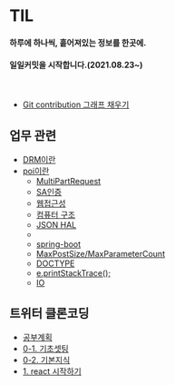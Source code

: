 # TIL

#### 하루에 하나씩, 흩어져있는 정보를 한곳에.
####  일일커밋을 시작합니다.(2021.08.23~)
<br>


<!-- 개괄은 이렇게 사용하기로 합니다. -->
<!-- 
폴더 이름엔 스페이스 공백이 있으면 링크 인식이 안됩니다.
## 대주제
* 폴더 이름
    + 소주제
        - [제목](./폴더이름/경로.md)
        - 쭉쭉 쓰기 
-->

<!-- Git push 메시지 -->
<!--
git add .
git commit -m "커밋메시지"
git push origin
 -->
 
<!-- Git 내용 업데이트 -->
<!--
git pull origin
아무것도 없는 상태에서 연결하는건 git clone이다.
 -->

* [Git contribution 그래프 채우기](./Git_contribution.md)


## 업무 관련
* [DRM이란](./업무지식/DRM.md)
* [poi이란](./업무지식/poi.md)
    + [MultiPartRequest](./업무지식/MultiPartRequest.md)
    + [SA인증](./업무지식/SA인증.md)
    + [웹접근성](./업무지식/웹접근성.md)
    + [컴퓨터 구조](./업무지식/컴퓨터구조.md)
    + [JSON HAL](./업무지식/JSON_HAL.md)
    + [](./업무지식/MultiPartRequest.md)
    + [spring-boot](./업무지식/spring-boot.md)
    + [MaxPostSize/MaxParameterCount](./업무지식/MaxPostSize.md)
    + [DOCTYPE](./업무지식/DOCTYPE.md)
    + [e.printStackTrace();](./업무지식/e.printStackTrace();.md)
    + [IO](./업무지식/IO.md)


    

## 트위터 클론코딩
* [공부계획](./트위터_클론코딩/계획.md)
* [0-1. 기초셋팅](./트위터_클론코딩/셋팅.md)
* [0-2. 기본지식](./트위터_클론코딩/기본지식.md)
* [1. react 시작하기](./트위터_클론코딩/create_react_app.md)